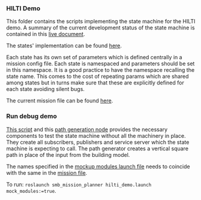 ### HILTI Demo

This folder contains the scripts implementing the state machine for the HILTI demo. 
A summary of the current development status of the state machine is contained in this [live document](https://docs.google.com/drawings/d/1Y1SLJT0B-n-dx-Pc8aVBVGNic1gciBG6ic9OO73MfFA/edit?usp=sharing).

The states' implementation can be found [here](../../src/smb_mission_planner/grinding_mission).
 
Each state has its own set of parameters which is defined centrally in a mission config file. 
Each state is namespaced and parameters should be set in this namespace. It is a good practice to have
the namespace recalling the state name. This comes to the cost of repeating params which are shared
among states but in turns make sure that these are explicitly defined for each state avoiding silent bugs. 

The current mission file can be found [here](../../configs/hilti_demo/mission_config.yaml).

### Run debug demo
[This script](hilti_mock_modules.py) and this [path generation node](path_generator.py) provides the necessary
components to test the state machine without all the machinery in place. They create all subscribers, 
publishers and service server which the state machine is expecting to call. The path generator creates a vertical square
path in place of the input from the building model.
 
The names specified in the [mockup modules launch file](../../launch/hilti_demo/hilti_mock_modules.launch) needs to 
coincide with the same in the [mission file](../../configs/hilti_demo/mission_config.yaml). 

To run:
`roslaunch smb_mission_planner hilti_demo.launch mock_modules:=true`.